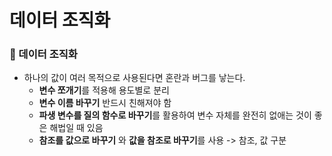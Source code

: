 # 데이터 조직화

### 📂  데이터 조직화
- 하나의 값이 여러 목적으로 사용된다면 혼란과 버그를 낳는다.
	- **변수 쪼개기**를 적용해 용도별로 분리
	- **변수 이름 바꾸기** 반드시 친해져야 함 
	- **파생 변수를 질의 함수로 바꾸기**를 활용하여 변수 자체를 완전히 없애는 것이 좋은 해법일 때 있음
	- **참조를 값으로 바꾸기** 와 **값을 참조로 바꾸기**를 사용 -> 참조, 값 구분 
<!--stackedit_data:
eyJoaXN0b3J5IjpbMTExODA2Njk2LDQ3MjI3OTMxN119
-->